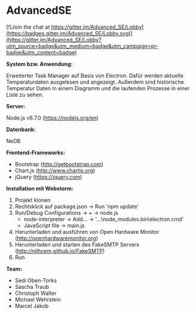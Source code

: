 # AdvancedSE

[![Join the chat at https://gitter.im/Advanced_SE/Lobby](https://badges.gitter.im/Advanced_SE/Lobby.svg)](https://gitter.im/Advanced_SE/Lobby?utm_source=badge&utm_medium=badge&utm_campaign=pr-badge&utm_content=badge)

**System bzw. Anwendung:**

Erweiterter Task Manager auf Basis von Electron. Dafür werden aktuelle Temperaturdaten ausgelesen und angezeigt.
Außerdem sind historische Temperatur Daten in einem Diagramm und die laufenden Prozesse in einer Liste zu sehen.


**Server:**

Node.js v6.7.0 (https://nodejs.org/en)


**Datenbank:**

NeDB


**Frontend-Frameworks:**

- Bootstrap (http://getbootstrap.com)
- Chart.js (http://www.chartjs.org)
- jQuery (https://jquery.com)


**Installation mit Webstorm:**

1. Projekt klonen
2. Rechtsklick auf package.json -> Run 'npm update'
3. Run/Debug Configurations -> + -> node.js
    - node-interpreter -> Add... -> '...\node_modules\.bin\electron.cmd'
    - JavaScript file -> main.js
4. Herunterladen und ausführen von Open Hardware Monitor (http://openhardwaremonitor.org)
5. Herunterladen und starten des FakeSMTP Servers (http://nilhcem.github.io/FakeSMTP)
6. Run


**Team:**

- Sedi Oben-Torks
- Sascha Traub
- Christoph Walter
- Michael Wehrstein
- Marcel Jakob
